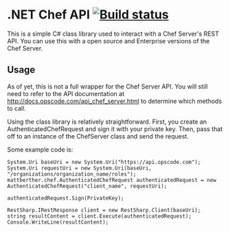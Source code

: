 ﻿# .NET Chef API [![Build status](https://ci.appveyor.com/api/projects/status/hfaxg4up1mytd3wq?svg=true)](https://ci.appveyor.com/project/gmreburn/dotnet-chef-api)
This is a simple C# class library used to interact with a Chef Server's REST API. You can use this with a open source and Enterprise versions of the Chef Server.

## Usage
As of yet, this is not a full wrapper for the Chef Server API. You will still need to refer to the API documentation at <http://docs.opscode.com/api_chef_server.html> to determine which methods to call.

Using the class library is relatively straightforward. First, you create an AuthenticatedChefRequest and sign it with your private key. Then, pass that off to an instance of the ChefServer class and send the request. 

Some example code is:

	System.Uri baseUri = new System.Uri("https://api.opscode.com"); 
	System.Uri requestUri = new System.Uri(baseUri, "/organizations/organization_name/roles");
	mattberther.chef.AuthenticatedChefRequest authenticatedRequest = new AuthenticatedChefRequest("client_name", requestUri);

	authenticatedRequest.Sign(PrivateKey);

	RestSharp.IRestResponse client = new RestSharp.Client(baseUri);
	string resultContent = client.Execute(authenticatedRequest);
	Console.WriteLine(resultContent);


